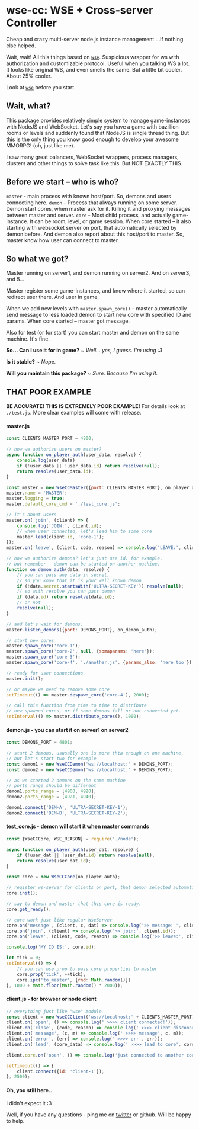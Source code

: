 # wse-cc: WSE + Cross-server Controller

Cheap and crazy multi-server node.js instance management ...If nothing else helped.

Wait, wait! All this things based on [``wse``](https://www.npmjs.com/package/wse). Suspicious wrapper for ws with authorization and customizable protocol. Useful when you talking WS a lot. It looks like original WS, and even smells the same. But a little bit cooler. About 25% cooler.

Look at [``wse``](https://www.npmjs.com/package/wse) before you start.

## Wait, what?
This package provides relatively simple system to manage game-instances with NodeJS and WebSocket. Let's say you have a game with bazillion rooms or levels and suddenly found that NodeJS is single thread thing. But this is the only thing you know good enough to develop your awesome MMORPG! (oh, just like me).

I saw many great balancers, WebSocket wrappers, process managers, clusters and other things to solve task like this. But NOT EXACTLY THIS.

## Before we start – who is who?
``master`` - main process with known host/port. So, demons and users connecting here.
``demon`` - Process that always running on some server. Demon start cores, when master ask for it. Killing it and proxying messages between master and server.
``core`` - Most child process, and actually game-instance. It can be room, level, or game session. When core started – it also starting with websocket server on port, that automatically selected by demon before. And demon also report about this host/port to master. So, master know how user can connect to master.

## So what we got?

Master running on server1, and demon running on server2. And on server3, and 5...

Master register some game-instances, and know where it started, so can redirect user there. And user in game.

When we add new levels with ``master.spawn_core()`` – master automatically send message to less loaded demon to start new core with specified ID and params. When core started – master got message.

Also for test (or for start) you can start master and demon on the same machine. It's fine.

**So... Can I use it for in game?**
 ~ *Well... yes, I guess. I'm using :3*

**Is it stable?**
 ~ *Nope.*

**Will you maintain this package?**
 ~ *Sure. Because I'm using it.*





## THAT POOR EXAMPLE
**BE ACCURATE! THIS IS EXTREMELY POOR EXAMPLE!**
For details look at ``./test.js``. More clear examples will come with release.

#### master.js

```JavaScript
const CLIENTS_MASTER_PORT = 4800;

// how we authorize users on master?
async function on_player_auth(user_data, resolve) {
    console.log(user_data)
    if (!user_data || !user_data.id) return resolve(null);
    return resolve(user_data.id);
}

const master = new WseCCMaster({port: CLIENTS_MASTER_PORT}, on_player_auth);
master.name = 'MASTER';
master.logging = true;
master.default_core_cmd = './test_core.js';

// it's about users
master.on('join', (client) => {
    console.log('JOIN:', client.id);
    // when user connected, let's lead him to some core
    master.lead(client.id, 'core-1');
});
master.on('leave', (client, code, reason) => console.log('LEAVE:', client.id, code, reason));

// how we authorize demons? let's just use id. for example.
// but remember - demon can be started on another machine.
function on_demon_auth(data, resolve) {
    // you can pass any data in secret,
    // so you know that it is your well known demon
    if (!data.secret.startsWith('ULTRA-SECRET-KEY')) resolve(null);
    // so with resolve you can pass demon
    if (data.id) return resolve(data.id);
    // or not
    resolve(null);
}

// and let's wait for demons.
master.listen_demons({port: DEMONS_PORT}, on_demon_auth);

// start new cores
master.spawn_core('core-1');
master.spawn_core('core-2', null, {somaparams: 'here'});
master.spawn_core('core-3');
master.spawn_core('core-4', './another.js', {params_also: 'here too'});

// ready for user connections
master.init();

// or maybe we need to remove some core
setTimeout(() => master.despawn_core('core-4'), 2000);

// call this function from time to time to distribute
// new spawned cores, or if some demons fall or not connected yet.
setInterval(() => master.distribute_cores(), 1000);

```


#### demon.js - you can start it on server1 on server2
```JavaScript
const DEMONS_PORT = 4801;

// start 2 demons. ususally one is more thta enough on one machine,
// but let's start two for example
const demon1 = new WseCCDemon('ws://localhost:' + DEMONS_PORT);
const demon2 = new WseCCDemon('ws://localhost:' + DEMONS_PORT);

// as we started 2 demons on the same machine
// ports range should be different
demon1.ports_range = [4900, 4920];
demon2.ports_range = [4921, 4940];

demon1.connect('DEM-A', 'ULTRA-SECRET-KEY-1');
demon2.connect('DEM-B', 'ULTRA-SECRET-KEY-2');

```

#### test_core.js - demon will start it when master commands
```JavaScript
const {WseCCCore, WSE_REASON} = require('./node');

async function on_player_auth(user_dat, resolve) {
    if (!user_dat || !user_dat.id) return resolve(null);
    return resolve(user_dat.id);
}

const core = new WseCCCore(on_player_auth);

// register ws-server for clients on port, that demon selected automatically.
core.init();

// say to demon and master that this core is ready.
core.get_ready();

// core work just like regular WseServer
core.on('message', (client, c, dat) => console.log('>> message: ', client.id, c, dat));
core.on('join', (client) => console.log('>> join:', client.id));
core.on('leave', (client, code, reason) => console.log('>> leave:', client.id, code, reason));

console.log('MY ID IS:', core.id);

let tick = 0;
setInterval(() => {
    // you can use prop to pass core properties to master
    core.prop('tick', ++tick);
    core.ipc('to_master', {rnd: Math.random()})
}, 1000 + Math.floor(Math.random() * 2000));

```

#### client.js - for browser or node client
```JavaScript
// everything just like "wse" module
const client = new WseCCClient('ws://localhost:' + CLIENTS_MASTER_PORT);
client.on('open', () => console.log(' >>>> client connected!'));
client.on('close', (code, reason) => console.log(' >>>> client disconnected!', code, reason));
client.on('message', (c, m) => console.log(' >>>> message', c, m));
client.on('error', (err) => console.log(' >>>> err', err));
client.on('lead', (core_data) => console.log(' >>>> lead to core', core_data));

client.core.on('open', () => console.log('just connected to another core!!!!', client.core));

setTimeout(() => {
    client.connect({id: 'client-1'});
}, 2500);
```

#### Oh, you still here..

I didn't expect it :3

Well, if you have any questions - ping me on [twitter](https://twitter.com/vovchisko) or github. Will be happy to help.
